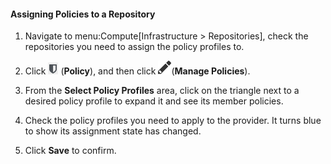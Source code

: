 #### Assigning Policies to a Repository

1.  Navigate to menu:Compute\[Infrastructure \> Repositories\], check
    the repositories you need to assign the policy profiles to.

2.  Click ![image](/images/1941.png) (**Policy**), and then click
    ![image](/images/1851.png)(**Manage Policies**).

3.  From the **Select Policy Profiles** area, click on the triangle next
    to a desired policy profile to expand it and see its member
    policies.

4.  Check the policy profiles you need to apply to the provider. It
    turns blue to show its assignment state has changed.

5.  Click **Save** to confirm.

